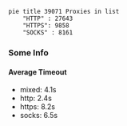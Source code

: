 
```mermaid
pie title 39071 Proxies in list
    "HTTP" : 27643
    "HTTPS": 9858
    "SOCKS" : 8161
```

### Some Info
#### Average Timeout

- mixed: 4.1s
- http: 2.4s
- https: 8.2s
- socks: 6.5s